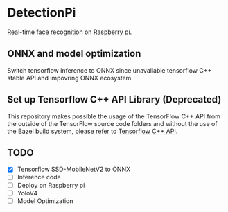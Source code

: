 # DetectionPi
Real-time face recognition on Raspberry pi.

## ONNX and model optimization
Switch tensorflow inference to ONNX since unavaliable tensorflow C++ stable API and impovring ONNX ecosystem.

## Set up Tensorflow C++ API Library (Deprecated)
This repository makes possible the usage of the TensorFlow C++ API from the outside of the TensorFlow source code folders and without the use of the Bazel build system, please refer to [Tensorflow C++ API](https://github.com/FloopCZ/tensorflow_cc).

## TODO
- [x] Tensorflow SSD-MobileNetV2 to ONNX
- [ ] Inference code
- [ ] Deploy on Raspberry pi
- [ ] YoloV4
- [ ] Model Optimization

